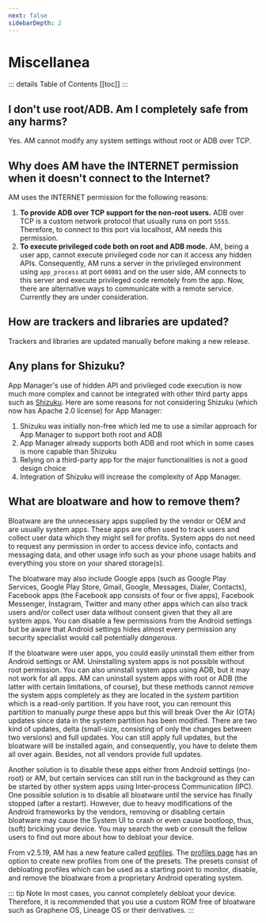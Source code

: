 ```yaml
---
next: false
sidebarDepth: 2
---
```

# Miscellanea

::: details Table of Contents
[[toc]]
:::

## I don't use root/ADB. Am I completely safe from any harms?
Yes. AM cannot modify any system settings without root or ADB over TCP.

## Why does AM have the INTERNET permission when it doesn't connect to the Internet?
AM uses the INTERNET permission for the following reasons:
1. **To provide ADB over TCP support for the non-root users.** ADB over TCP is a custom network protocol that usually runs on port `5555`. Therefore, to connect to this port via localhost, AM needs this permission.
2. **To execute privileged code both on root and ADB mode.** AM, being a user app, cannot execute privileged code nor can it access any hidden APIs. Consequently, AM runs a server in the privileged environment using `app_process` at port `60001` and on the user side, AM connects to this server and execute privileged code remotely from the app. Now, there are alternative ways to communicate with a remote service. Currently they are under consideration.

## How are trackers and libraries are updated?
Trackers and libraries are updated manually before making a new release.

## Any plans for Shizuku?
App Manager's use of hidden API and privileged code execution is now much more complex and cannot be integrated with other third party apps such as [Shizuku][shizuku]. Here are some reasons for not considering Shizuku (which now has Apache 2.0 license) for App Manager:
1. Shizuku was initially non-free which led me to use a similar approach for App Manager to support both root and ADB
1. App Manager already supports both ADB and root which in some cases is more capable than Shizuku
2. Relying on a third-party app for the major functionalities is not a good design choice
3. Integration of Shizuku will increase the complexity of App Manager.

## What are bloatware and how to remove them?
Bloatware are the unnecessary apps supplied by the vendor or OEM and are usually system apps. These apps are often used to track users and collect user data which they might sell for profits. System apps do not need to request any permission in order to access device info, contacts and messaging data, and other usage info such as your phone usage habits and everything you store on your shared storage(s).

The bloatware may also include Google apps (such as Google Play Services, Google Play Store, Gmail, Google, Messages, Dialer, Contacts), Facebook apps (the Facebook app consists of four or five apps), Facebook Messenger, Instagram, Twitter and many other apps which can also track users and/or collect user data without consent given that they all are system apps. You can disable a few permissions from the Android settings but be aware that Android settings hides almost every permission any security specialist would call potentially _dangerous_.

If the bloatware were user apps, you could easily uninstall them either from Android settings or AM. Uninstalling system apps is not possible without root permission. You can also uninstall system apps using ADB, but it may not work for all apps. AM can uninstall system apps with root or ADB (the latter with certain limitations, of course), but these methods cannot _remove_ the system apps completely as they are located in the _system_ partition which is a read-only partition. If you have root, you can remount this partition to manually _purge_ these apps but this will break Over the Air (OTA) updates since data in the system partition has been modified. There are two kind of updates, delta (small-size, consisting of only the changes between two versions) and full updates. You can still apply full updates, but the bloatware will be installed again, and consequently, you have to delete them all over again. Besides, not all vendors provide full updates.

Another solution is to disable these apps either from Android settings (no-root) or AM, but certain services can still run in the background as they can be started by other system apps using Inter-process Communication (IPC). One possible solution is to disable all bloatware until the service has finally stopped (after a restart). However, due to heavy modifications of the Android frameworks by the vendors, removing or disabling certain bloatware may cause the System UI to crash or even cause bootloop, thus, (soft) bricking your device. You may search the web or consult the fellow users to find out more about how to debloat your device.

From v2.5.19, AM has a new feature called [profiles][profile]. The [profiles page][profiles] has an option to create new profiles from one of the presets. The presets consist of debloating profiles which can be used as a starting point to monitor, disable, and remove the bloatware from a proprietary Android operating system.

::: tip Note
In most cases, you cannot completely debloat your device. Therefore, it is recommended that you use a custom ROM free of bloatware such as Graphene OS, Lineage OS or their derivatives.
:::

[shizuku]: https://shizuku.rikka.app
[profile]: ../guide/profile-page.md
[profiles]: ../guide/profiles-page.md

